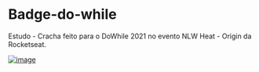 # Badge-do-while
Estudo - Cracha feito para o DoWhile 2021 no evento NLW Heat - Origin da Rocketseat. 

[![image](https://user-images.githubusercontent.com/65312009/157258676-128ea71c-2e72-4457-93ff-22b95167845c.png)](https://nicolepeiker.github.io/rocketseat-badge-do-while/)

